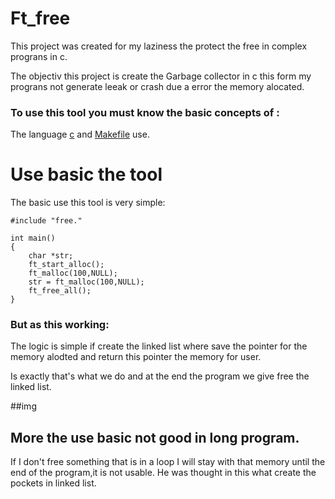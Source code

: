# Ft_free
This project was created for my laziness the protect the free in complex prograns in c.

The objectiv this project is create the Garbage collector in c this form my prograns not generate leeak or crash due a error the memory alocated.

### To use this tool you must know the basic concepts of :

The language [c](https://www.learn-c.org/) and [Makefile](https://www.cs.colby.edu/maxwell/courses/tutorials/maketutor/) use.



# Use basic the tool

The basic use this tool is very simple: 

```
#include "free."

int main()
{
    char *str;
    ft_start_alloc();
    ft_malloc(100,NULL); 
    str = ft_malloc(100,NULL); 
    ft_free_all();
}

```
### But as this working:

The logic is simple if create the linked list where save the pointer for the memory alodted and return this pointer the memory for user.

Is exactly that's what we do and at the end the program we give free the linked list.

##img

## More the use basic not good in long program.
If I don't free something that is in a loop I will stay with that memory until the end of the program,it is not usable.
He was thought in this what create the pockets in linked list.

